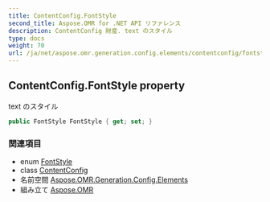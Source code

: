 ```yaml
---
title: ContentConfig.FontStyle
second_title: Aspose.OMR for .NET API リファレンス
description: ContentConfig 財産. text のスタイル
type: docs
weight: 70
url: /ja/net/aspose.omr.generation.config.elements/contentconfig/fontstyle/
---
```

## ContentConfig.FontStyle property

text のスタイル

```csharp
public FontStyle FontStyle { get; set; }
```

### 関連項目

* enum [FontStyle](../../../aspose.omr.generation/fontstyle/)
* class [ContentConfig](../)
* 名前空間 [Aspose.OMR.Generation.Config.Elements](../../contentconfig/)
* 組み立て [Aspose.OMR](../../../)


